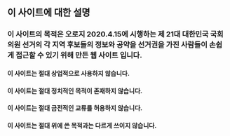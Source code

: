 ## 이 사이트에 대한 설명

### 이 사이트의 목적은 오로지 2020.4.15에 시행하는 제 21대 대한민국 국회의원 선거의 각 지역 후보들의 정보와 공약을 선거권을 가진 사람들이 손쉽게 접근할 수 있기 위해 만든 웹 사이트 입니다.

#### 이 사이트는 **절대** 상업적으로 사용하지 않습니다.

#### 이 사이트는 **절대** 정치적인 목적이 존재하지 않습니다.

#### 이 사이트는 **절대** 금전적인 교류를 허용하지 않습니다.

#### 이 사이트는 **절대** 위에 쓴 목적과는 다르게 쓰이지 않습니다.
